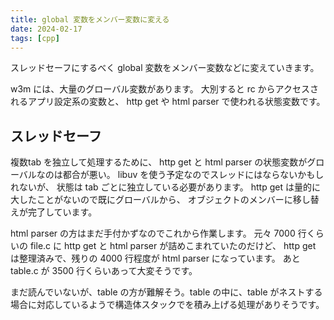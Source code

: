 ```yaml
---
title: global 変数をメンバー変数に変える
date: 2024-02-17
tags: [cpp]
---
```


スレッドセーフにするべく global 変数をメンバー変数などに変えていきます。

<!-- truncate -->

w3m には、大量のグローバル変数があります。
大別すると rc からアクセスされるアプリ設定系の変数と、
http get や html parser で使われる状態変数です。

## スレッドセーフ

複数tab を独立して処理するために、
http get と html parser の状態変数がグローバルなのは都合が悪い。
libuv を使う予定なのでスレッドにはならないかもしれないが、
状態は tab ごとに独立している必要があります。
http get は量的に大したことがないので既にグローバルから、
オブジェクトのメンバーに移し替えが完了しています。

html parser の方はまだ手付かずなのでこれから作業します。
元々 7000 行くらいの file.c に http get と html parser が詰めこまれていたのだけど、
http get は整理済みで、残りの 4000 行程度が html parser になっています。
あと table.c が 3500 行くらいあって大変そうです。

まだ読んでいないが、table の方が難解そう。table の中に、table がネストする場合に対応しているようで構造体スタックでを積み上げる処理がありそうです。
